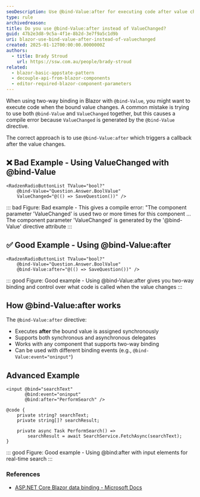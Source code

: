 ```yaml
---
seoDescription: Use @bind-Value:after for executing code after value changes in Blazor components instead of trying to combine @bind-Value with ValueChanged, which causes compile errors.
type: rule
archivedreason:
title: Do you use @bind-Value:after instead of ValueChanged?
guid: 47b2e3d8-9c5a-4f1e-8b2d-3e7f9a5c1d9b
uri: blazor-use-bind-value-after-instead-of-valuechanged
created: 2025-01-12T00:00:00.0000000Z
authors:
  - title: Brady Stroud
    url: https://ssw.com.au/people/brady-stroud
related:
  - blazor-basic-appstate-pattern
  - decouple-api-from-blazor-components
  - editor-required-blazor-component-parameters
---
```


When using two-way binding in Blazor with `@bind-Value`, you might want to execute code when the bound value changes. A common mistake is trying to use both `@bind-Value` and `ValueChanged` together, but this causes a compile error because `ValueChanged` is generated by the `@bind-Value` directive.

The correct approach is to use `@bind-Value:after` which triggers a callback after the value changes.

<!--endintro-->

## ❌ Bad Example - Using ValueChanged with @bind-Value

```razor
<RadzenRadioButtonList TValue="bool?" 
    @bind-Value="Question.Answer.BoolValue" 
    ValueChanged="@(() => SaveQuestion())" />
```

::: bad
Figure: Bad example - This gives a compile error: "The component parameter 'ValueChanged' is used two or more times for this component ... The component parameter 'ValueChanged' is generated by the '@bind-Value' directive attribute
:::

## ✅ Good Example - Using @bind-Value:after

```razor
<RadzenRadioButtonList TValue="bool?" 
    @bind-Value="Question.Answer.BoolValue" 
    @bind-Value:after="@(() => SaveQuestion())" />
```

::: good
Figure: Good example - Using @bind-Value:after gives you two-way binding and control over what code is called when the value changes
:::

## How @bind-Value:after works

The `@bind-Value:after` directive:

* Executes **after** the bound value is assigned synchronously
* Supports both synchronous and asynchronous delegates
* Works with any component that supports two-way binding
* Can be used with different binding events (e.g., `@bind-Value:event="oninput"`)

## Advanced Example

```razor
<input @bind="searchText" 
       @bind:event="oninput" 
       @bind:after="PerformSearch" />

@code {
    private string? searchText;
    private string[]? searchResult;

    private async Task PerformSearch() => 
        searchResult = await SearchService.FetchAsync(searchText);
}
```

::: good
Figure: Good example - Using @bind:after with input elements for real-time search
:::

### References

* [ASP.NET Core Blazor data binding - Microsoft Docs](https://learn.microsoft.com/en-us/aspnet/core/blazor/components/data-binding?WT.mc_id=DT-MVP-33518)
